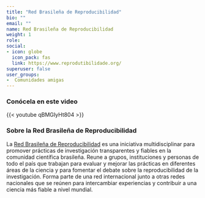 ```yaml
---
title: "Red Brasileña de Reproducibilidad"
bio: ""
email: ""
name: Red Brasileña de Reproducibilidad
weight: 1
role: 
social:
- icon: globe
  icon_pack: fas
  link: https://www.reprodutibilidade.org/
superuser: false
user_groups:
-  Comunidades amigas
---
```


### Conócela en este video

{{< youtube qBMGIyHt804 >}} 

### Sobre la Red Brasileña de Reproducibilidad

La [Red Brasileña de Reproducibilidad](https://www.reprodutibilidade.org/) es una iniciativa multidisciplinar para promover prácticas de investigación transparentes y fiables en la comunidad científica brasileña. Reune a grupos, instituciones y personas de todo el país que trabajan para evaluar y mejorar las prácticas en diferentes áreas de la ciencia y para fomentar el debate sobre la reproducibilidad de la investigación. Forma parte de una red internacional junto a otras redes nacionales que se reúnen para intercambiar experiencias y contribuir a una ciencia más fiable a nivel mundial. 
